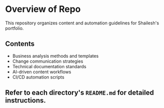 # Overview of Repo

This repository organizes content and automation guidelines for Shailesh's portfolio.

## Contents
- Business analysis methods and templates
- Change communication strategies
- Technical documentation standards
- AI-driven content workflows
- CI/CD automation scripts

Refer to each directory's `README.md` for detailed instructions.
---
